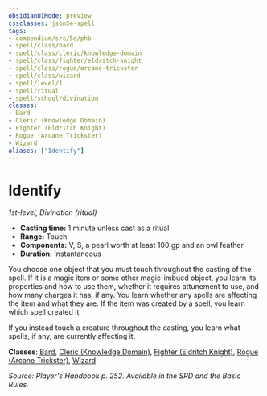 ```yaml
---
obsidianUIMode: preview
cssclasses: json5e-spell
tags:
- compendium/src/5e/phb
- spell/class/bard
- spell/class/cleric/knowledge-domain
- spell/class/fighter/eldritch-knight
- spell/class/rogue/arcane-trickster
- spell/class/wizard
- spell/level/1
- spell/ritual
- spell/school/divination
classes:
- Bard
- Cleric (Knowledge Domain)
- Fighter (Eldritch Knight)
- Rogue (Arcane Trickster)
- Wizard
aliases: ["Identify"]
---
```

# Identify
*1st-level, Divination (ritual)*  

- **Casting time:** 1 minute unless cast as a ritual
- **Range:** Touch
- **Components:** V, S, a pearl worth at least 100 gp and an owl feather
- **Duration:** Instantaneous

You choose one object that you must touch throughout the casting of the spell. If it is a magic item or some other magic-imbued object, you learn its properties and how to use them, whether it requires attunement to use, and how many charges it has, if any. You learn whether any spells are affecting the item and what they are. If the item was created by a spell, you learn which spell created it.

If you instead touch a creature throughout the casting, you learn what spells, if any, are currently affecting it.

**Classes**: [Bard](/3-Mechanics/CLI/classes/bard.md), [Cleric (Knowledge Domain)](/3-Mechanics/CLI/classes/cleric-knowledge-domain.md), [Fighter (Eldritch Knight)](/3-Mechanics/CLI/classes/fighter-eldritch-knight.md), [Rogue (Arcane Trickster)](/3-Mechanics/CLI/classes/rogue-arcane-trickster.md), [Wizard](/3-Mechanics/CLI/classes/wizard.md)

*Source: Player's Handbook p. 252. Available in the SRD and the Basic Rules.*